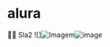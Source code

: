 # alura
👨‍🦼 Sla2
![]<img src="https://media.discordapp.net/attachments/1209199928493088870/1283486666622767155/52da31495b29fffd7e7b89ec6e9130f0.jpg?ex=66e32b9b&amp;is=66e1da1b&amp;hm=c9084b5a66a6eb36696f8007dffc5606ca6436d35610fb740d524d2c0e73e0f1&amp;=&amp;format=webp&amp;width=431&amp;height=419" alt="Imagem"/>![image](https://github.com/user-attachments/assets/2c4361cf-066c-4a50-922b-4de283573449)
